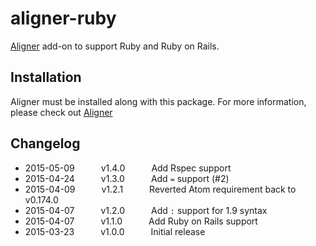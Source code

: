 # aligner-ruby

[Aligner](https://github.com/adrianlee44/atom-aligner) add-on to support Ruby and Ruby on Rails.

## Installation
Aligner must be installed along with this package. For more information, please check out [Aligner](https://github.com/adrianlee44/atom-aligner)

## Changelog
- 2015-05-09   v1.4.0   Add Rspec support
- 2015-04-24   v1.3.0   Add `=` support (#2)
- 2015-04-09   v1.2.1   Reverted Atom requirement back to v0.174.0
- 2015-04-07   v1.2.0   Add `:` support for 1.9 syntax
- 2015-04-07   v1.1.0   Add Ruby on Rails support
- 2015-03-23   v1.0.0   Initial release

